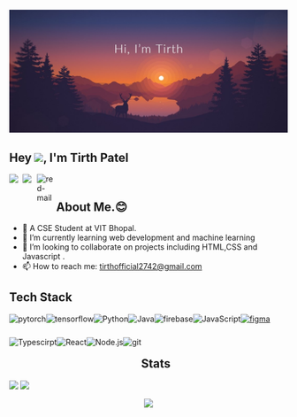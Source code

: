 <p align="center">
  <img src="img.jpg">
</p>




## Hey <img src="https://github.com/TheDudeThatCode/TheDudeThatCode/blob/master/Assets/Hi.gif" width="35" >, I'm Tirth Patel


<a href="https://www.linkedin.com/in/tirth-patel-b81920249/">
  <img align="left" width="24px" src="https://raw.githubusercontent.com/peterthehan/peterthehan/master/assets/linkedin.svg"  />
</a>
<a href="https://twitter.com/TirthPa18786058?s=09">
  <img align="left" width="26px" src="https://raw.githubusercontent.com/peterthehan/peterthehan/master/assets/twitter.svg" />
</a>

<a href="mailto:tirthofficial2742@gmail.com"><img align="left" width="35px" src="https://i.ibb.co/827XzWZ/red-mail.png" alt="red-mail" border="0"></a>
<br>

## About Me.😊
- 🔭 A CSE Student at VIT Bhopal.
- 🌱 I’m currently learning web development and machine learning
- 👯 I’m looking to collaborate on projects including HTML,CSS and Javascript .
- 📫 How to reach me: tirthofficial2742@gmail.com



## Tech Stack
<a href="https://pytorch.org/" target="_blank"> <img align="left" src="https://raw.githubusercontent.com/rahul-jha98/github_readme_icons/main/language_and_tools/square/pytorch/pytorch.svg" alt="pytorch" height="42px"/> </a> 
<a href="https://www.tensorflow.org" target="_blank"> <img align="left" src="https://raw.githubusercontent.com/rahul-jha98/github_readme_icons/main/language_and_tools/square/tensorflow/tensorflow.svg" alt="tensorflow" height="42px"/> </a> 
<a href="https://www.python.org" target="_blank"><img align="left" alt="Python" height ="42px" src="https://raw.githubusercontent.com/rahul-jha98/github_readme_icons/main/language_and_tools/square/python/python.svg"></a>
<a href="https://www.java.com" target="_blank"><img align="left" alt="Java" height ="42px" src="https://raw.githubusercontent.com/rahul-jha98/github_readme_icons/main/language_and_tools/square/java/java.svg"></a>
<a href="https://firebase.google.com/" target="_blank"> <img align="left" src="https://raw.githubusercontent.com/rahul-jha98/github_readme_icons/main/language_and_tools/square/firebase/firebase.svg" alt="firebase" height ="42px"/> </a>
<a href="https://developer.mozilla.org/en-US/docs/Web/JavaScript" target="_blank"> <img align="left" alt="JavaScript" height ="42px"  src="https://raw.githubusercontent.com/rahul-jha98/github_readme_icons/main/language_and_tools/square/javascript/javascript.svg"> </a>
<a href="https://www.typescriptlang.org/" target="_blank"><img align="left" alt="Typescirpt" height ="42px" src="https://raw.githubusercontent.com/rahul-jha98/github_readme_icons/main/language_and_tools/square/typescript/typescript.svg"></a>
<a href="https://reactjs.org/" target="_blank"> <img align="left" alt="React" height ="42px" src="https://raw.githubusercontent.com/rahul-jha98/github_readme_icons/main/language_and_tools/square/react/react.svg"></a>
<a href="https://nodejs.org" target="_blank"><img align="left" alt="Node.js" height ="42px" src="https://raw.githubusercontent.com/rahul-jha98/github_readme_icons/main/language_and_tools/square/node/node.svg"></a>
<a href="https://git-scm.com/" target="_blank"> <img src="https://raw.githubusercontent.com/rahul-jha98/github_readme_icons/main/language_and_tools/square/git-scm/git-scm.svg" align="left" alt="git" height='42px'/> </a>
<a href="https://www.figma.com/" target="_blank"> <img src="https://raw.githubusercontent.com/rahul-jha98/github_readme_icons/main/language_and_tools/square/figma/figma.svg" alt="figma" height='42px'/> </a>

<br>

## Stats
 <p  display="flex" ;flex-direction: "row";>
 <img src="https://github-readme-stats.vercel.app/api?username=Tirth2742&theme=bear&count_private=true&include_all_commits=true&show_icons=true&custom_title=%23%20GitHub%20Stats%20%E2%9C%85" width="45%" />
  
  <img src="https://github-profile-summary-cards.vercel.app/api/cards/profile-details?username=Tirth2742&theme=bear" width="58%" />
<p/>



<p align="center">
  <img src="https://capsule-render.vercel.app/api?type=waving&color=gradient&height=80&section=footer"/>
</p>
